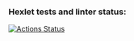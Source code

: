 ### Hexlet tests and linter status:
[![Actions Status](https://github.com/SergeevaEA/frontend-project-12/actions/workflows/hexlet-check.yml/badge.svg)](https://github.com/SergeevaEA/frontend-project-12/actions)